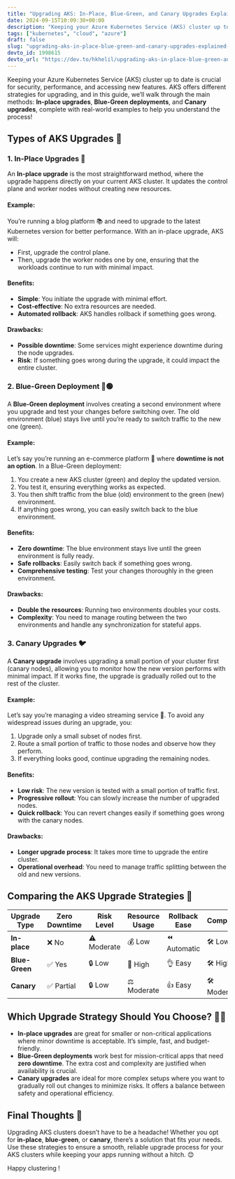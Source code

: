 ```yaml
---
title: "Upgrading AKS: In-Place, Blue-Green, and Canary Upgrades Explained 🚀"
date: 2024-09-15T10:09:30+00:00
description: "Keeping your Azure Kubernetes Service (AKS) cluster up to date is crucial for security, performance,..."
tags: ["kubernetes", "cloud", "azure"]
draft: false
slug: "upgrading-aks-in-place-blue-green-and-canary-upgrades-explained-3aap"
devto_id: 1998615
devto_url: "https://dev.to/hkhelil/upgrading-aks-in-place-blue-green-and-canary-upgrades-explained-3aap"
---
```

Keeping your Azure Kubernetes Service (AKS) cluster up to date is crucial for security, performance, and accessing new features. AKS offers different strategies for upgrading, and in this guide, we’ll walk through the main methods: **In-place upgrades**, **Blue-Green deployments**, and **Canary upgrades**, complete with real-world examples to help you understand the process!

## Types of AKS Upgrades 🚧

### 1. **In-Place Upgrades** 🔄

An **In-place upgrade** is the most straightforward method, where the upgrade happens directly on your current AKS cluster. It updates the control plane and worker nodes without creating new resources.

#### Example:
You’re running a blog platform 📚 and need to upgrade to the latest Kubernetes version for better performance. With an in-place upgrade, AKS will:
- First, upgrade the control plane.
- Then, upgrade the worker nodes one by one, ensuring that the workloads continue to run with minimal impact.

#### Benefits:
- **Simple**: You initiate the upgrade with minimal effort.
- **Cost-effective**: No extra resources are needed.
- **Automated rollback**: AKS handles rollback if something goes wrong.

#### Drawbacks:
- **Possible downtime**: Some services might experience downtime during the node upgrades.
- **Risk**: If something goes wrong during the upgrade, it could impact the entire cluster.

### 2. **Blue-Green Deployment** 🔵🟢

A **Blue-Green deployment** involves creating a second environment where you upgrade and test your changes before switching over. The old environment (blue) stays live until you’re ready to switch traffic to the new one (green).

#### Example:
Let’s say you’re running an e-commerce platform 🛒 where **downtime is not an option**. In a Blue-Green deployment:
1. You create a new AKS cluster (green) and deploy the updated version.
2. You test it, ensuring everything works as expected.
3. You then shift traffic from the blue (old) environment to the green (new) environment.
4. If anything goes wrong, you can easily switch back to the blue environment.

#### Benefits:
- **Zero downtime**: The blue environment stays live until the green environment is fully ready.
- **Safe rollbacks**: Easily switch back if something goes wrong.
- **Comprehensive testing**: Test your changes thoroughly in the green environment.

#### Drawbacks:
- **Double the resources**: Running two environments doubles your costs.
- **Complexity**: You need to manage routing between the two environments and handle any synchronization for stateful apps.

### 3. **Canary Upgrades** 🐦

A **Canary upgrade** involves upgrading a small portion of your cluster first (canary nodes), allowing you to monitor how the new version performs with minimal impact. If it works fine, the upgrade is gradually rolled out to the rest of the cluster.

#### Example:
Let’s say you’re managing a video streaming service 🎥. To avoid any widespread issues during an upgrade, you:
1. Upgrade only a small subset of nodes first.
2. Route a small portion of traffic to those nodes and observe how they perform.
3. If everything looks good, continue upgrading the remaining nodes.

#### Benefits:
- **Low risk**: The new version is tested with a small portion of traffic first.
- **Progressive rollout**: You can slowly increase the number of upgraded nodes.
- **Quick rollback**: You can revert changes easily if something goes wrong with the canary nodes.

#### Drawbacks:
- **Longer upgrade process**: It takes more time to upgrade the entire cluster.
- **Operational overhead**: You need to manage traffic splitting between the old and new versions.

## Comparing the AKS Upgrade Strategies 🤔

| **Upgrade Type**  | **Zero Downtime**  | **Risk Level**  | **Resource Usage**  | **Rollback Ease**  | **Complexity**  |
|-------------------|--------------------|-----------------|---------------------|--------------------|-----------------|
| **In-place**      | ❌ No               | ⚠️ Moderate      | 💰 Low              | ⏪ Automatic         | 🛠️ Low          |
| **Blue-Green**    | ✅ Yes              | 🔒 Low           | 💸 High             | 👌 Easy              | 🛠️ High         |
| **Canary**        | ✅ Partial          | 🔒 Low           | ⚖️ Moderate         | 👍 Easy              | 🛠️ Moderate     |

## Which Upgrade Strategy Should You Choose? 🤷‍♀️

- **In-place upgrades** are great for smaller or non-critical applications where minor downtime is acceptable. It’s simple, fast, and budget-friendly.  
- **Blue-Green deployments** work best for mission-critical apps that need **zero downtime**. The extra cost and complexity are justified when availability is crucial.  
- **Canary upgrades** are ideal for more complex setups where you want to gradually roll out changes to minimize risks. It offers a balance between safety and operational efficiency.

## Final Thoughts 🧠

Upgrading AKS clusters doesn’t have to be a headache! Whether you opt for **in-place**, **blue-green**, or **canary**, there’s a solution that fits your needs. Use these strategies to ensure a smooth, reliable upgrade process for your AKS clusters while keeping your apps running without a hitch. 😊

Happy clustering !
